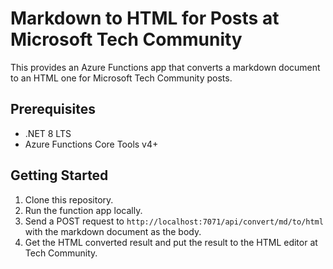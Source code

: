 # Markdown to HTML for Posts at Microsoft Tech Community #

This provides an Azure Functions app that converts a markdown document to an HTML one for Microsoft Tech Community posts.

## Prerequisites ##

* .NET 8 LTS
* Azure Functions Core Tools v4+

## Getting Started ##

1. Clone this repository.
2. Run the function app locally.
3. Send a POST request to `http://localhost:7071/api/convert/md/to/html` with the markdown document as the body.
4. Get the HTML converted result and put the result to the HTML editor at Tech Community.

